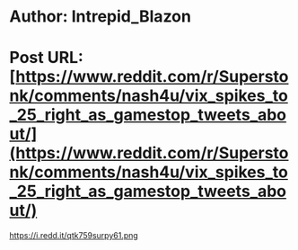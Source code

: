# Author: Intrepid_Blazon
# Post URL: [https://www.reddit.com/r/Superstonk/comments/nash4u/vix_spikes_to_25_right_as_gamestop_tweets_about/](https://www.reddit.com/r/Superstonk/comments/nash4u/vix_spikes_to_25_right_as_gamestop_tweets_about/)


https://i.redd.it/qtk759surpy61.png